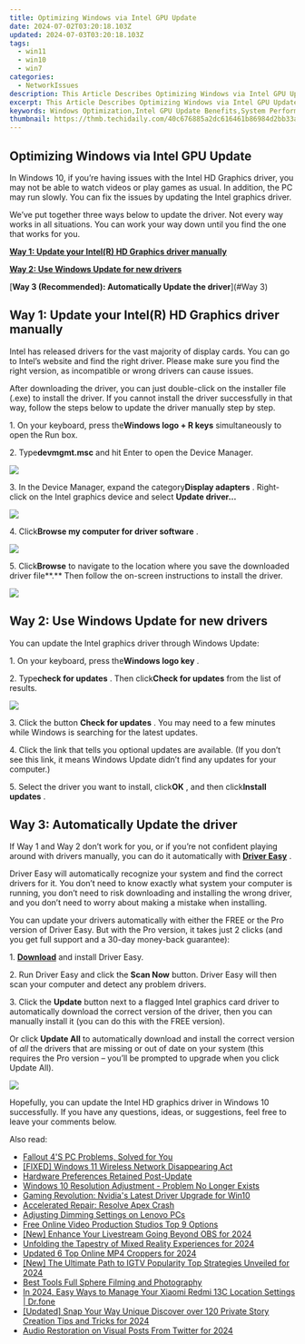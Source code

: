 ```yaml
---
title: Optimizing Windows via Intel GPU Update
date: 2024-07-02T03:20:18.103Z
updated: 2024-07-03T03:20:18.103Z
tags:
  - win11
  - win10
  - win7
categories:
  - NetworkIssues
description: This Article Describes Optimizing Windows via Intel GPU Update
excerpt: This Article Describes Optimizing Windows via Intel GPU Update
keywords: Windows Optimization,Intel GPU Update Benefits,System Performance Enhancement,Graphics Card Upgrade Windows,Intel Graphics Drivers for Windows,Windows Hardware Compatibility List,Optimize PC with Intel Graphics Update
thumbnail: https://thmb.techidaily.com/40c676885a2dc616461b86984d2bb33aa0260b3072dcf3b79b657b93df0cfe34.jpg
---
```


## Optimizing Windows via Intel GPU Update

 In Windows 10, if you’re having issues with the Intel HD Graphics driver, you may not be able to watch videos or play games as usual. In addition, the PC may run slowly. You can fix the issues by updating the Intel graphics driver.

 We’ve put together three ways below to update the driver. Not every way works in all situations. You can work your way down until you find the one that works for you.

[**Way 1: Update your Intel(R) HD Graphics driver manually**](#Way1)

[**Way 2: Use Windows Update for new drivers**](#Way2)

[**Way 3 (Recommended): Automatically Update the driver**](#Way 3)

## Way 1: Update your Intel(R) HD Graphics driver manually

 Intel has released drivers for the vast majority of display cards. You can go to Intel’s website and find the right driver. Please make sure you find the right version, as incompatible or wrong drivers can cause issues.

 After downloading the driver, you can just double-click on the installer file (.exe) to install the driver. If you cannot install the driver successfully in that way, follow the steps below to update the driver manually step by step.

 1\. On your keyboard, press the**Windows logo + R keys** simultaneously to open the Run box.

 2\. Type**devmgmt.msc** and hit Enter to open the Device Manager.

![](https://www.drivereasy.com/wp-content/uploads/2015/11/run-devmgmt.msc_.jpg)

 3\. In the Device Manager, expand the category**Display adapters** . Right-click on the Intel graphics device and select **Update driver…**

![](https://images.drivereasy.com/wp-content/uploads/2018/11/img_5be1558223280.jpg)

 4\. Click**Browse my computer for driver software** .

![](https://images.drivereasy.com/wp-content/uploads/2018/11/img_5be155da629d3.jpg)

 5\. Click**Browse** to  navigate to the location where you save the downloaded driver file**.** Then follow the on-screen instructions to install the driver.

![](https://images.drivereasy.com/wp-content/uploads/2018/11/img_5be156285e534.jpg)

## Way 2: Use Windows Update for new drivers

You can update the Intel graphics driver through Windows Update:

 1\. On your keyboard, press the**Windows logo key** .

 2\. Type**check for updates** . Then click**Check for updates** from the list of results.

![](https://www.drivereasy.com/wp-content/uploads/2017/07/win11-search-bar-check-for-updates.jpg)

 3\. Click the button **Check for updates** . You may need to a few minutes while Windows is searching for the latest updates.

 4\. Click the link that tells you optional updates are available. (If you don’t see this link, it means Windows Update didn’t find any updates for your computer.)

 5\. Select the driver you want to install, click**OK** , and then click**Install updates** .

## **Way 3: Automatically Update the driver**

 If Way 1 and Way 2 don’t work for you, or if you’re not confident playing around with drivers manually,  you can do it automatically with **[Driver Easy](https://tools.techidaily.com/drivereasy/download/)**  .

 Driver Easy will automatically recognize your system and find the correct drivers for it. You don’t need to know exactly what system your computer is running, you don’t need to risk downloading and installing the wrong driver, and you don’t need to worry about making a mistake when installing.

 You can update your drivers automatically with either the FREE or the Pro version of Driver Easy. But with the Pro version, it takes just 2 clicks (and you get full support and a 30-day money-back guarantee):

1\. **[Download](https://tools.techidaily.com/drivereasy/download/)**   and install Driver Easy.

 2\. Run Driver Easy and click the **Scan Now**   button. Driver Easy will then scan your computer and detect any problem drivers.

 3\. Click the **Update** button next to a flagged Intel graphics card driver to automatically download the correct version of the driver, then you can manually install it (you can do this with the FREE version).

 Or click **Update All**  to automatically download and install the correct version of _all_   the drivers that are missing or out of date on your system (this requires the Pro version – you’ll be prompted to upgrade when you click Update All).

![](https://www.drivereasy.com/wp-content/uploads/2023/01/Intel-graphics-driver-7.4.jpg)

 Hopefully, you can update the Intel HD graphics driver in Windows 10 successfully. If you have any questions, ideas, or suggestions, feel free to leave your comments below.

<ins class="adsbygoogle"
     style="display:block"
     data-ad-format="autorelaxed"
     data-ad-client="ca-pub-7571918770474297"
     data-ad-slot="1223367746"></ins>



<ins class="adsbygoogle"
     style="display:block"
     data-ad-client="ca-pub-7571918770474297"
     data-ad-slot="8358498916"
     data-ad-format="auto"
     data-full-width-responsive="true"></ins>

<span class="atpl-alsoreadstyle">Also read:</span>
<div><ul>
<li><a href="https://network-issues.techidaily.com/fallout-4s-pc-problems-solved-for-you/"><u>Fallout 4'S PC Problems, Solved for You</u></a></li>
<li><a href="https://network-issues.techidaily.com/fixed-windows-11-wireless-network-disappearing-act/"><u>[FIXED] Windows 11 Wireless Network Disappearing Act</u></a></li>
<li><a href="https://network-issues.techidaily.com/hardware-preferences-retained-post-update/"><u>Hardware Preferences Retained Post-Update</u></a></li>
<li><a href="https://network-issues.techidaily.com/windows-10-resolution-adjustment-problem-no-longer-exists/"><u>Windows 10 Resolution Adjustment - Problem No Longer Exists</u></a></li>
<li><a href="https://network-issues.techidaily.com/gaming-revolution-nvidias-latest-driver-upgrade-for-win10/"><u>Gaming Revolution: Nvidia's Latest Driver Upgrade for Win10</u></a></li>
<li><a href="https://network-issues.techidaily.com/accelerated-repair-resolve-apex-crash/"><u>Accelerated Repair: Resolve Apex Crash</u></a></li>
<li><a href="https://network-issues.techidaily.com/adjusting-dimming-settings-on-lenovo-pcs/"><u>Adjusting Dimming Settings on Lenovo PCs</u></a></li>
<li><a href="https://ai-vdieo-software.techidaily.com/free-online-video-production-studios-top-9-options/"><u>Free Online Video Production Studios Top 9 Options</u></a></li>
<li><a href="https://screen-mirroring-recording.techidaily.com/new-enhance-your-livestream-going-beyond-obs-for-2024/"><u>[New] Enhance Your Livestream  Going Beyond OBS for 2024</u></a></li>
<li><a href="https://some-skills.techidaily.com/unfolding-the-tapestry-of-mixed-reality-experiences-for-2024/"><u>Unfolding the Tapestry of Mixed Reality Experiences for 2024</u></a></li>
<li><a href="https://ai-editing-video.techidaily.com/updated-6-top-online-mp4-croppers-for-2024/"><u>Updated 6 Top Online MP4 Croppers for 2024</u></a></li>
<li><a href="https://instagram-videos.techidaily.com/new-the-ultimate-path-to-igtv-popularity-top-strategies-unveiled-for-2024/"><u>[New] The Ultimate Path to IGTV Popularity  Top Strategies Unveiled for 2024</u></a></li>
<li><a href="https://extra-hints.techidaily.com/best-tools-full-sphere-filming-and-photography/"><u>Best Tools  Full Sphere Filming and Photography</u></a></li>
<li><a href="https://android-location.techidaily.com/in-2024-easy-ways-to-manage-your-xiaomi-redmi-13c-location-settings-drfone-by-drfone-virtual/"><u>In 2024, Easy Ways to Manage Your Xiaomi Redmi 13C Location Settings | Dr.fone</u></a></li>
<li><a href="https://snapchat-videos.techidaily.com/updated-snap-your-way-unique-discover-over-120-private-story-creation-tips-and-tricks-for-2024/"><u>[Updated] Snap Your Way Unique  Discover over 120 Private Story Creation Tips and Tricks for 2024</u></a></li>
<li><a href="https://twitter-videos.techidaily.com/audio-restoration-on-visual-posts-from-twitter-for-2024/"><u>Audio Restoration on Visual Posts From Twitter for 2024</u></a></li>
</ul></div>

